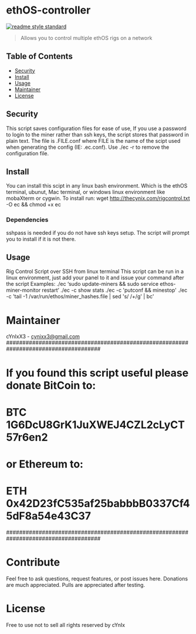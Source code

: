 # ethOS-controller

[![readme style standard](https://img.shields.io/badge/readme%20style-standard-brightgreen.svg?style=flat-square)](https://github.com/RichardLitt/standard-readme)

> Allows you to control multiple ethOS rigs on a network


## Table of Contents

- [Security](#security)
- [Install](#install)
- [Usage](#usage)
- [Maintainer](#maintainer)
- [License](#license)

## Security

This script saves configuration files for ease of use, If you use a password to login to the miner rather than ssh keys, the script stores that password in plain text. The file is .FILE.conf where FILE is the name of the scipt used when generating the config (IE: .ec.conf). Use ./ec -r to remove the configuration file.

## Install

You can install this scipt in any linux bash environment. Which is the ethOS terminal, ubunut, Mac terminal, or windows linux environment like mobaXterm or cygwin. To install run:
wget http://thecynix.com/rigcontrol.txt -O ec && chmod +x ec

### Dependencies
sshpass is needed if you do not have ssh keys setup. The script will prompt you to install if it is not there.

## Usage
Rig Control Script over SSH from linux terminal
This script can be run in a linux environment, just add your panel to it and issue your command after the script 
Examples:
./ec ‘sudo update-miners && sudo service ethos-miner-monitor restart’
./ec -c show stats
./ec -c 'putconf && minestop'
./ec -c 'tail -1 /var/run/ethos/miner_hashes.file | sed \'s/ /+/g\' | bc'

# Maintainer

cYnIxX3 - cynixx3@gmail.com
#####################################################################################
# If you found this script useful please donate BitCoin to:
# BTC 1G6DcU8GrK1JuXWEJ4CZL2cLyCT57r6en2
# or Ethereum to:
# ETH 0x42D23fC535af25babbbB0337Cf45dF8a54e43C37
#####################################################################################

# Contribute

Feel free to ask questions, request features, or post issues here. Donations are much appreciated. Pulls are appreciated after testing.

# License

Free to use not to sell all rights reserved by cYnIx
